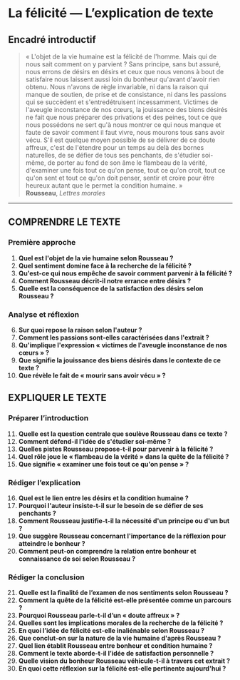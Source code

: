 # La félicité — L’explication de texte

## Encadré introductif
> « L'objet de la vie humaine est la félicité de l'homme. Mais qui de nous sait comment on y parvient ? Sans principe, sans but assuré, nous errons de désirs en désirs et ceux que nous venons à bout de satisfaire nous laissent aussi loin du bonheur qu'avant d'avoir rien obtenu. Nous n'avons de règle invariable, ni dans la raison qui manque de soutien, de prise et de consistance, ni dans les passions qui se succèdent et s'entredétruisent incessamment. Victimes de l'aveugle inconstance de nos cœurs, la jouissance des biens désirés ne fait que nous préparer des privations et des peines, tout ce que nous possédons ne sert qu'à nous montrer ce qui nous manque et faute de savoir comment il faut vivre, nous mourons tous sans avoir vécu. S'il est quelque moyen possible de se délivrer de ce doute affreux, c'est de l'étendre pour un temps au delà des bornes naturelles, de se défier de tous ses penchants, de s'étudier soi-même, de porter au fond de son âme le flambeau de la vérité, d'examiner une fois tout ce qu'on pense, tout ce qu'on croit, tout ce qu'on sent et tout ce qu'on doit penser, sentir et croire pour être heureux autant que le permet la condition humaine. »  
> **Rousseau**, *Lettres morales*

---

## COMPRENDRE LE TEXTE

### Première approche

1. **Quel est l'objet de la vie humaine selon Rousseau ?**  
2. **Quel sentiment domine face à la recherche de la félicité ?**  
3. **Qu'est-ce qui nous empêche de savoir comment parvenir à la félicité ?**  
4. **Comment Rousseau décrit-il notre errance entre désirs ?**  
5. **Quelle est la conséquence de la satisfaction des désirs selon Rousseau ?**  

### Analyse et réflexion

6. **Sur quoi repose la raison selon l'auteur ?**  
7. **Comment les passions sont-elles caractérisées dans l'extrait ?**  
8. **Qu'implique l'expression « victimes de l'aveugle inconstance de nos cœurs » ?**  
9. **Que signifie la jouissance des biens désirés dans le contexte de ce texte ?**  
10. **Que révèle le fait de « mourir sans avoir vécu » ?**  

## EXPLIQUER LE TEXTE

### Préparer l’introduction

11. **Quelle est la question centrale que soulève Rousseau dans ce texte ?**  
12. **Comment défend-il l'idée de s'étudier soi-même ?**  
13. **Quelles pistes Rousseau propose-t-il pour parvenir à la félicité ?**  
14. **Quel rôle joue le « flambeau de la vérité » dans la quête de la félicité ?**  
15. **Que signifie « examiner une fois tout ce qu'on pense » ?**  

### Rédiger l’explication

16. **Quel est le lien entre les désirs et la condition humaine ?**  
17. **Pourquoi l'auteur insiste-t-il sur le besoin de se défier de ses penchants ?**  
18. **Comment Rousseau justifie-t-il la nécessité d'un principe ou d'un but ?**  
19. **Que suggère Rousseau concernant l'importance de la réflexion pour atteindre le bonheur ?**  
20. **Comment peut-on comprendre la relation entre bonheur et connaissance de soi selon Rousseau ?**  

### Rédiger la conclusion

21. **Quelle est la finalité de l’examen de nos sentiments selon Rousseau ?**  
22. **Comment la quête de la félicité est-elle présentée comme un parcours ?**  
23. **Pourquoi Rousseau parle-t-il d’un « doute affreux » ?**  
24. **Quelles sont les implications morales de la recherche de la félicité ?**  
25. **En quoi l’idée de félicité est-elle inaliénable selon Rousseau ?**  
26. **Que conclut-on sur la nature de la vie humaine d'après Rousseau ?**  
27. **Quel lien établit Rousseau entre bonheur et condition humaine ?**  
28. **Comment le texte aborde-t-il l’idée de satisfaction personnelle ?**  
29. **Quelle vision du bonheur Rousseau véhicule-t-il à travers cet extrait ?**  
30. **En quoi cette réflexion sur la félicité est-elle pertinente aujourd'hui ?**  